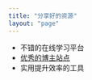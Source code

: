 ```yaml
---
title: "分享好的资源"
layout: "page"
---
```


- 不错的在线学习平台
- [优秀的博主站点](https://dd-code.site/post/1628566266.html)
- 实用提升效率的工具


